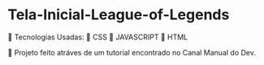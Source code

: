 # Tela-Inicial-League-of-Legends

🔶 Tecnologias Usadas:
 🔹 CSS
 🔹 JAVASCRIPT
 🔹 HTML
 
🔶 Projeto feito atráves de um tutorial encontrado no Canal Manual do Dev.

